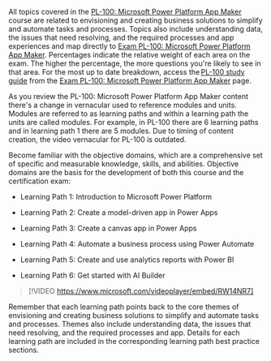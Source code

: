  
All topics covered in the [PL-100: Microsoft Power Platform App Maker](https://aka.ms/PL100exam) course are related to envisioning and creating business solutions to simplify and automate tasks and processes. Topics also include understanding data, the issues that need resolving, and the required processes and app experiences and map directly to [Exam PL-100: Microsoft Power Platform App Maker](https://aka.ms/PL100exam). Percentages indicate the relative weight of each area on the exam. The higher the percentage, the more questions you're likely to see in that area. For the most up to date breakdown, access the [PL-100 study guide](https://aka.ms/PL100-StudyGuide) from the [Exam PL-100: Microsoft Power Platform App Maker](https://aka.ms/docs) page. 

As you review the PL-100: Microsoft Power Platform App Maker content there's a change in vernacular used to reference modules and units. Modules are referred to as learning paths and within a learning path the units are called modules. For example, in PL-100 there are 6 learning paths and in learning path 1 there are 5 modules. Due to timing of content creation, the video vernacular for PL-100 is outdated. 

Become familiar with the objective domains, which are a comprehensive set of specific and measurable knowledge, skills, and abilities. Objective domains are the basis for the development of both this course and the certification exam: 

- Learning Path 1: Introduction to Microsoft Power Platform 

- Learning Path 2: Create a model-driven app in Power Apps 

- Learning Path 3: Create a canvas app in Power Apps 

- Learning Path 4: Automate a business process using Power Automate 

- Learning Path 5: Create and use analytics reports with Power BI 

- Learning Path 6: Get started with AI Builder 

> [!VIDEO https://www.microsoft.com/videoplayer/embed/RW14NR7] 

Remember that each learning path points back to the core themes of envisioning and creating business solutions to simplify and automate tasks and processes. Themes also include understanding data, the issues that need resolving, and the required processes and app. Details for each learning path are included in the corresponding learning path best practice sections.

